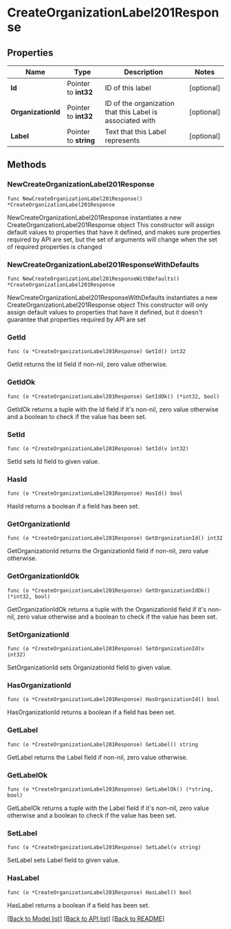# CreateOrganizationLabel201Response

## Properties

Name | Type | Description | Notes
------------ | ------------- | ------------- | -------------
**Id** | Pointer to **int32** | ID of this label | [optional] 
**OrganizationId** | Pointer to **int32** | ID of the organization that this Label is associated with | [optional] 
**Label** | Pointer to **string** | Text that this Label represents | [optional] 

## Methods

### NewCreateOrganizationLabel201Response

`func NewCreateOrganizationLabel201Response() *CreateOrganizationLabel201Response`

NewCreateOrganizationLabel201Response instantiates a new CreateOrganizationLabel201Response object
This constructor will assign default values to properties that have it defined,
and makes sure properties required by API are set, but the set of arguments
will change when the set of required properties is changed

### NewCreateOrganizationLabel201ResponseWithDefaults

`func NewCreateOrganizationLabel201ResponseWithDefaults() *CreateOrganizationLabel201Response`

NewCreateOrganizationLabel201ResponseWithDefaults instantiates a new CreateOrganizationLabel201Response object
This constructor will only assign default values to properties that have it defined,
but it doesn't guarantee that properties required by API are set

### GetId

`func (o *CreateOrganizationLabel201Response) GetId() int32`

GetId returns the Id field if non-nil, zero value otherwise.

### GetIdOk

`func (o *CreateOrganizationLabel201Response) GetIdOk() (*int32, bool)`

GetIdOk returns a tuple with the Id field if it's non-nil, zero value otherwise
and a boolean to check if the value has been set.

### SetId

`func (o *CreateOrganizationLabel201Response) SetId(v int32)`

SetId sets Id field to given value.

### HasId

`func (o *CreateOrganizationLabel201Response) HasId() bool`

HasId returns a boolean if a field has been set.

### GetOrganizationId

`func (o *CreateOrganizationLabel201Response) GetOrganizationId() int32`

GetOrganizationId returns the OrganizationId field if non-nil, zero value otherwise.

### GetOrganizationIdOk

`func (o *CreateOrganizationLabel201Response) GetOrganizationIdOk() (*int32, bool)`

GetOrganizationIdOk returns a tuple with the OrganizationId field if it's non-nil, zero value otherwise
and a boolean to check if the value has been set.

### SetOrganizationId

`func (o *CreateOrganizationLabel201Response) SetOrganizationId(v int32)`

SetOrganizationId sets OrganizationId field to given value.

### HasOrganizationId

`func (o *CreateOrganizationLabel201Response) HasOrganizationId() bool`

HasOrganizationId returns a boolean if a field has been set.

### GetLabel

`func (o *CreateOrganizationLabel201Response) GetLabel() string`

GetLabel returns the Label field if non-nil, zero value otherwise.

### GetLabelOk

`func (o *CreateOrganizationLabel201Response) GetLabelOk() (*string, bool)`

GetLabelOk returns a tuple with the Label field if it's non-nil, zero value otherwise
and a boolean to check if the value has been set.

### SetLabel

`func (o *CreateOrganizationLabel201Response) SetLabel(v string)`

SetLabel sets Label field to given value.

### HasLabel

`func (o *CreateOrganizationLabel201Response) HasLabel() bool`

HasLabel returns a boolean if a field has been set.


[[Back to Model list]](../README.md#documentation-for-models) [[Back to API list]](../README.md#documentation-for-api-endpoints) [[Back to README]](../README.md)


